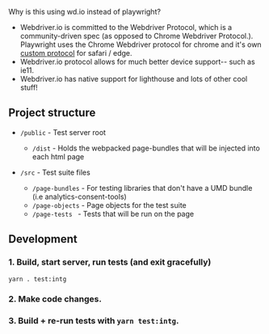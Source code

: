 Why is this using wd.io instead of playwright?

- Webdriver.io is committed to the Webdriver Protocol, which is a community-driven spec (as opposed to Chrome Webdriver Protocol.). Playwright uses the Chrome Webdriver protocol for chrome and it's own [custom protocol](https://github.com/microsoft/playwright/issues/4862) for safari / edge.
- Webdriver.io protocol allows for much better device support-- such as ie11.
- Webdriver.io has native support for lighthouse and lots of other cool stuff!

## Project structure
- `/public` - Test server root
  - `/dist` - Holds the webpacked page-bundles that will be injected into each html page

- `/src` - Test suite files
  - `/page-bundles` - For testing libraries that don't have a UMD bundle (i.e analytics-consent-tools)
  - `/page-objects` - Page objects for the test suite
  - `/page-tests ` - Tests that will be run on the page

## Development
### 1. Build, start server, run tests (and exit gracefully)
```
yarn . test:intg
```
### 2. Make code changes.

### 3. Build + re-run tests with `yarn test:intg`.

